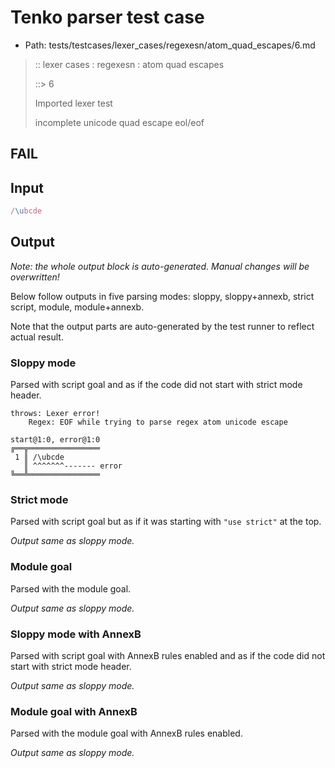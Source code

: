 # Tenko parser test case

- Path: tests/testcases/lexer_cases/regexesn/atom_quad_escapes/6.md

> :: lexer cases : regexesn : atom quad escapes
>
> ::> 6
>
> Imported lexer test
>
> incomplete unicode quad escape eol/eof

## FAIL

## Input

`````js
/\ubcde
`````

## Output

_Note: the whole output block is auto-generated. Manual changes will be overwritten!_

Below follow outputs in five parsing modes: sloppy, sloppy+annexb, strict script, module, module+annexb.

Note that the output parts are auto-generated by the test runner to reflect actual result.

### Sloppy mode

Parsed with script goal and as if the code did not start with strict mode header.

`````
throws: Lexer error!
    Regex: EOF while trying to parse regex atom unicode escape

start@1:0, error@1:0
╔══╦════════════════
 1 ║ /\ubcde
   ║ ^^^^^^^------- error
╚══╩════════════════

`````

### Strict mode

Parsed with script goal but as if it was starting with `"use strict"` at the top.

_Output same as sloppy mode._

### Module goal

Parsed with the module goal.

_Output same as sloppy mode._

### Sloppy mode with AnnexB

Parsed with script goal with AnnexB rules enabled and as if the code did not start with strict mode header.

_Output same as sloppy mode._

### Module goal with AnnexB

Parsed with the module goal with AnnexB rules enabled.

_Output same as sloppy mode._
